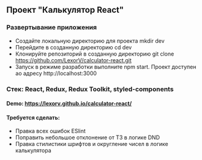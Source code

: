 ## Проект "Калькулятор React" 
### Развертывание приложения
* Создайте локальную директорию для проекта mkdir dev
* Перейдите в созданную директорию cd dev
* Клонируйте репозиторий в созданную директорию git clone https://github.com/LexorV/calculator-react.git
* Запуск в режиме разработки выполните npm start. Проект доступен ао адресу http://localhost:3000
### Стек: React, Redux, Redux Toolkit, styled-components
#### Demo: https://lexorv.github.io/calculator-react/
#### Требуется сделать:
* Правка всех ошибок ESlint
* Поправить небольшое отклонение от ТЗ в логике DND
* Правка стилистики шрифтов и округление чисел в логике калькулятора  

